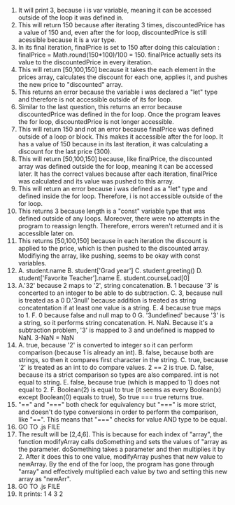 1. It will print 3, because i is var variable, meaning it can be accessed outside of the loop it was defined in. 
2. This will return 150 because after iterating 3 times, discountedPrice has a value of 150 and, even after the for loop, discountedPrice is still acessible because it is a var type. 
3. In its final iteration, finalPrice is set to 150 after doing this calculation : finalPrice = Math.round(150*100)/100 = 150. finalPrice actually sets its value to the discountedPrice in every iteration. 
4. This will return [50,100,150] because it takes the each element in the prices array, calculates the discount for each one, applies it, and pushes the new price to "discounted" array.    
5. This returns an error because the variable i was declared a "let" type and therefore is not accessible outside of its for loop. 
6. Similar to the last question, this returns an error because discountedPrice was defined in the for loop. Once the program leaves the for loop, discountedPrice is not longer accessible. 
7. This will return 150 and not an error because finalPrice was defined outside of a loop or block. This makes it accessible after the for loop. It has a value of 150 because in its last iteration, it was calculating a discount for the last price (300). 
8. This will return [50,100,150] because, like finalPrice, the discounted array was defined outside the for loop, meaning it can be accessed later. It has the correct values because after each iteration, finalPrice was calculated and its value was pushed to this array. 
9. This will return an error because i was defined as a "let" type and defined inside the for loop. Therefore, i is not accessible outside of the for loop. 
10. This returns 3 because length is a "const" variable type that was defined outside of any loops. Moreover, there were no attempts in the program to reassign length. Therefore, errors weren't returned and it is accessible later on.
11. This returns [50,100,150] because in each iteration the discount is applied to the price, which is then pushed to the discounted array. Modifiying the array, like pushing, seems to be okay with const variables. 
12. 
    A. student.name
    B. student['Grad year']
    C. student.greeting()
    D. student['Favorite Teacher'].name
    E. student.courseLoad[0]
13. 
    A.'32' because 2 maps to '2', string concatenation. 
    B. 1 because '3' is concerted to an integer to be able to do subtraction.
    C. 3, because null is treated as a 0
    D.'3null' because addition is treated as string concatentation if at least one value is a string. 
    E. 4 because true maps to 1. 
    F. 0 because false and null map to 0 
    G. '3undefined' because '3' is a string, so it performs string concatenation.
    H. NaN. Because it's a subtraction problem, '3' is mapped to 3 and undefined is mapped to NaN. 3-NaN = NaN
14. 
    A. true, because '2' is converted to integer so it can perform comparison (because 1 is already an int). 
    B. false, because both are strings, so then it compares first character in the string.
    C. true, because '2' is treated as an int to do compare values. 2 == 2 is true.
    D. false, because its a strict comparison so types are also compared. int is not equal to string. 
    E. false, because true (which is mapped to 1) does not equal to 2.
    F. Boolean(2) is equal to true (it seems as every Boolean(x) except Boolean(0) equals to true), So true === true returns true. 
15. "==" and "===" both check for equivalency but "===" is more strict, and doesn't do type conversions in order to perform the comparison, like "==". This means that "===" checks for value AND type to be equal. 
16. GO TO .js FILE
17. The result will be [2,4,6]. This is because for each index of "array", the function modifyArray calls doSomething and sets the values of "array as the parameter. doSomething takes a parameter and then multiplies it by 2. After it does this to one value, modifyArray pushes that new value to newArray. By the end of the for loop, the program has gone through "array" and effectively multiplied each value by two and setting this new array as "newArr". 
18. GO TO .js FILE
19. It prints:
1
4
3
2




